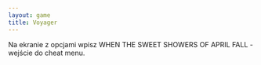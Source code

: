 ```yaml
---
layout: game
title: Voyager
---
```


Na ekranie z opcjami wpisz WHEN THE SWEET SHOWERS OF 
APRIL FALL -
wejście do cheat menu.
